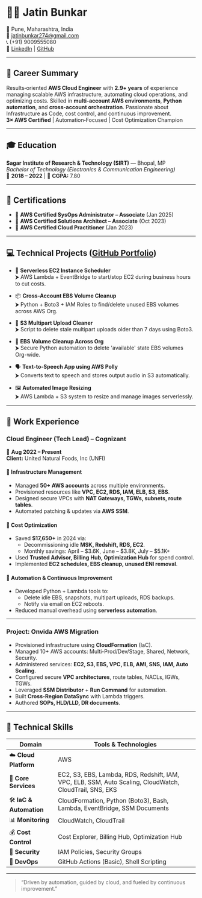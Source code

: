 # 👨‍💻 Jatin Bunkar

📍 Pune, Maharashtra, India  
📧 [jatinbunkar274@gmail.com](mailto:jatinbunkar274@gmail.com)  
📞 (+91) 9009555080  
🔗 [LinkedIn](https://linkedin.com/in/your-profile) | [GitHub](https://github.com/your-profile)

---

## 🎯 Career Summary

Results‑oriented **AWS Cloud Engineer** with **2.9+ years** of experience managing scalable AWS infrastructure, automating cloud operations, and optimizing costs. Skilled in **multi-account AWS environments**, **Python automation**, and **cross-account orchestration**. Passionate about Infrastructure as Code, cost control, and continuous improvement.  
**3× AWS Certified** | Automation‑Focused | Cost Optimization Champion

---

## 🎓 Education

**Sagar Institute of Research & Technology (SIRT)** — Bhopal, MP  
_Bachelor of Technology (Electronics & Communication Engineering)_  
📅 **2018 – 2022** | 🎯 **CGPA:** 7.80

---

## 🏅 Certifications

- 🧠 **AWS Certified SysOps Administrator – Associate** (Jan 2025)  
- 🧠 **AWS Certified Solutions Architect – Associate** (Oct 2023)  
- 🧠 **AWS Certified Cloud Practitioner** (Jan 2023)

---

## 💻 Technical Projects ([GitHub Portfolio](https://github.com/your-profile))

- 🔧 **Serverless EC2 Instance Scheduler**  
  ⮞ AWS Lambda + EventBridge to start/stop EC2 during business hours to cut costs.

- 📦 **Cross-Account EBS Volume Cleanup**  
  ⮞ Python + Boto3 + IAM Roles to find/delete unused EBS volumes across AWS Org.

- 🧹 **S3 Multipart Upload Cleaner**  
  ⮞ Script to delete stale multipart uploads older than 7 days using Boto3.

- 🧼 **EBS Volume Cleanup Across Org**  
  ⮞ Secure Python automation to delete 'available' state EBS volumes Org-wide.

- 🗣️ **Text-to-Speech App using AWS Polly**  
  ⮞ Converts text to speech and stores output audio in S3 automatically.

- 🖼️ **Automated Image Resizing**  
  ⮞ AWS Lambda + S3 system to resize and manage images serverlessly.

---

## 🏢 Work Experience

### **Cloud Engineer (Tech Lead)** – Cognizant  
📅 **Aug 2022 – Present**  
**Client:** United Natural Foods, Inc (UNFI)

#### 🚀 Infrastructure Management
- Managed **50+ AWS accounts** across multiple environments.
- Provisioned resources like **VPC, EC2, RDS, IAM, ELB, S3, EBS**.
- Designed secure VPCs with **NAT Gateways, TGWs, subnets, route tables**.
- Automated patching & updates via **AWS SSM**.

#### 💸 Cost Optimization
- Saved **$17,650+** in 2024 via:
  - Decommissioning idle **MSK, Redshift, RDS, EC2**.
  - Monthly savings: April – $3.6K, June – $3.8K, July – $5.1K+
- Used **Trusted Advisor, Billing Hub, Optimization Hub** for spend control.
- Implemented **EC2 schedules, EBS cleanup, unused ENI removal**.

#### 🤖 Automation & Continuous Improvement
- Developed Python + Lambda tools to:
  - Delete idle EBS, snapshots, multipart uploads, RDS backups.
  - Notify via email on EC2 reboots.
- Reduced manual overhead using **serverless automation**.

---

### **Project:** Onvida AWS Migration

- Provisioned infrastructure using **CloudFormation** (IaC).
- Managed 10+ AWS accounts: Multi-Prod/Dev/Stage, Shared, Network, Security.
- Administered services: **EC2, S3, EBS, VPC, ELB, AMI, SNS, IAM, Auto Scaling**.
- Configured secure **VPC architectures**, route tables, NACLs, IGWs, TGWs.
- Leveraged **SSM Distributor** + **Run Command** for automation.
- Built **Cross-Region DataSync** with Lambda triggers.
- Authored **SOPs, HLD/LLD, DR documents**.

---

## 🧰 Technical Skills

| Domain                | Tools & Technologies |
|-----------------------|----------------------|
| ☁️ **Cloud Platform** | AWS |
| 🧱 **Core Services** | EC2, S3, EBS, Lambda, RDS, Redshift, IAM, VPC, ELB, SSM, Auto Scaling, CloudWatch, CloudTrail, SNS, EKS |
| 🛠️ **IaC & Automation** | CloudFormation, Python (Boto3), Bash, Lambda, EventBridge, SSM Documents |
| 📊 **Monitoring** | CloudWatch, CloudTrail |
| 💰 **Cost Control** | Cost Explorer, Billing Hub, Optimization Hub |
| 🔐 **Security** | IAM Policies, Security Groups |
| 🚀 **DevOps** | GitHub Actions (Basic), Shell Scripting |

---

> “Driven by automation, guided by cloud, and fueled by continuous improvement.”
